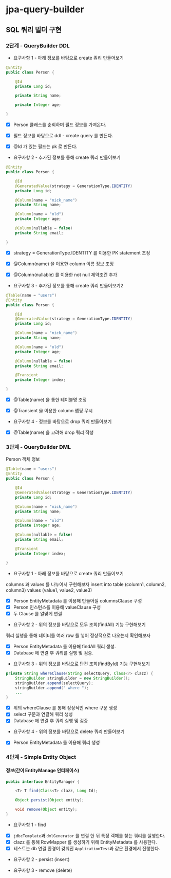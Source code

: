 # jpa-query-builder

## SQL 쿼리 빌더 구현

### 2단계 - QueryBuilder DDL

- 요구사항 1 - 아래 정보를 바탕으로 create 쿼리 만들어보기
```java
@Entity
public class Person {

    @Id
    private Long id;

    private String name;

    private Integer age;

}
```
- [x] Person 클래스를 순회하며 필드 정보를 가져온다.
- [x] 필드 정보를 바탕으로 ddl - create query 를 만든다.
- [x] @Id 가 있는 필드는 pk 로 만든다.


- 요구사항 2 - 추가된 정보를 통해 create 쿼리 만들어보기
```java
@Entity
public class Person {

    @Id
    @GeneratedValue(strategy = GenerationType.IDENTITY)
    private Long id;

    @Column(name = "nick_name")
    private String name;

    @Column(name = "old")
    private Integer age;

    @Column(nullable = false)
    private String email;

}
```
- [x] strategy = GenerationType.IDENTITY 를 이용한 PK statement 조정
- [x] @Column(name) 을 이용한 column 이름 정보 조정
- [x] @Column(nullable) 를 이용한 not null 제약조건 추가


- 요구사항 3 - 추가된 정보를 통해 create 쿼리 만들어보기2
```java
@Table(name = "users")
@Entity
public class Person {

    @Id
    @GeneratedValue(strategy = GenerationType.IDENTITY)
    private Long id;

    @Column(name = "nick_name")
    private String name;

    @Column(name = "old")
    private Integer age;

    @Column(nullable = false)
    private String email;

    @Transient
    private Integer index;

}
```
- [x] @Table(name) 을 통한 테이블명 조정
- [x] @Transient 을 이용한 column 맵핑 무시


- 요구사항 4 - 정보를 바탕으로 drop 쿼리 만들어보기
- [x] @Table(name) 을 고려해 drop 쿼리 작성

### 3단계 - QueryBuilder DML
Person 객체 정보
```java
@Table(name = "users")
@Entity
public class Person {

    @Id
    @GeneratedValue(strategy = GenerationType.IDENTITY)
    private Long id;

    @Column(name = "nick_name")
    private String name;

    @Column(name = "old")
    private Integer age;

    @Column(nullable = false)
    private String email;

    @Transient
    private Integer index;

}
```

- 요구사항 1 - 아래 정보를 바탕으로 create 쿼리 만들어보기

columns 과 values 를 나누어서 구현해보자
insert into table (column1, column2, column3) values (value1, value2, value3)
- [x] Person EntityMetadata 를 이용해 만들어질 columnsClause 구성
- [x] Person 인스턴스를 이용해 valueClause 구성
- [x] 두 Clause 를 알맞게 연결

- 요구사항 2 - 위의 정보를 바탕으로 모두 조회(findAll) 기능 구현해보기

쿼리 실행을 통해 데이터를 여러 row 를 넣어 정상적으로 나오는지 확인해보자
- [x] Person EntityMetadata 를 이용해 findAll 쿼리 생성.
- [x] Database 에 연결 후 쿼리를 실행 및 검증.

- 요구사항 3 - 위의 정보를 바탕으로 단건 조회(findById) 기능 구현해보기
```java
private String whereClause(String selectQuery, Class<?> clazz) {
    StringBuilder stringBuilder = new StringBuilder();
    stringBuilder.append(selectQuery);
    stringBuilder.append(" where ");
    ...
}
```
- [x] 위의 whereClause 를 통해 정상적인 where 구문 생성
- [x] select 구문과 연결해 쿼리 생성
- [x] Database 에 연결 후 쿼리 실행 및 검증

- 요구사항 4 - 위의 정보를 바탕으로 delete 쿼리 만들어보기
- [x] Person EntityMetadata 를 이용해 쿼리 생성

### 4단계 - Simple Entity Object
#### 정보(간이 EntityManage 인터페이스)
```java
public interface EntityManager {

    <T> T find(Class<T> clazz, Long Id);

    Object persist(Object entity);

    void remove(Object entity);
}
```
- 요구사항 1 - find

- [x] `jdbcTemplate`과 `dmlGenerator` 를 연결 한 뒤 특정 객체를 찾는 쿼리를 실행한다. 
- [x] clazz 를 통해 RowMapper 를 생성하기 위해 EntityMetadata 를 사용한다.
- [x] 테스트는 db 연결 환경이 갖춰진 `ApplicationTest`과 같은 환경에서 진행한다.

- 요구사항 2 - persist (insert)

- 요구사항 3 - remove (delete)

